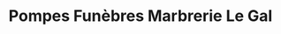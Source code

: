---
title: "Pompes Funèbres Marbrerie Le Gal"
url: /nevers/pompes-funebres-marbrerie-le-gal/
shop: Bestattungen
---